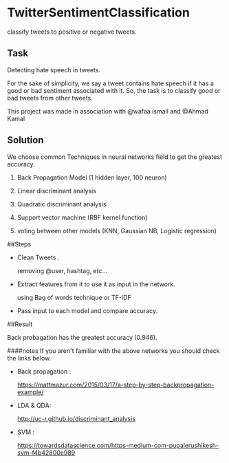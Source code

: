 # TwitterSentimentClassification
classify tweets to positive or negative tweets.


## Task

Detecting hate speech in tweets. 

For the sake of simplicity, we say a tweet contains hate speech if it has a good or bad sentiment associated with it. So, the task is to classify good or bad tweets from other tweets.

This project was made in association with @wafaa ismail and @Ahmad Kamal



## Solution 
We choose common Techniques in neural networks field to get the greatest accuracy. 

1. Back Propagation Model (1 hidden layer, 100 neuron)
      
2. Linear discriminant analysis 

3. Quadratic discriminant analysis 

4. Support vector machine (RBF kernel function)

5. voting between other models (KNN, Gaussian NB, Logistic regression) 

##Steps 

* Clean Tweets .
    
    
    removing @user, hashtag, etc...
* Extract features from it to use it as input in the network.
    
    
    using Bag of words technique or TF-IDF 
*  Pass input to each model and compare accuracy.

##Result 

Back probagation has the greatest accuracy (0.946).

####notes
If you aren't familiar with the above networks you should check the links below.

* Back propagation : 


    https://mattmazur.com/2015/03/17/a-step-by-step-backpropagation-example/
    
* LDA & QDA: 


    http://uc-r.github.io/discriminant_analysis
    
* SVM :


    https://towardsdatascience.com/https-medium-com-pupalerushikesh-svm-f4b42800e989
    


    
 
